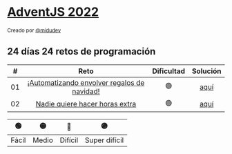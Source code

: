 # [AdventJS 2022](https://adventjs.dev/)

<sup>Creado por [@midudev](https://twitter.com/midudev)</sup>

## 24 días 24 retos de programación

|  #  |                                         Reto                                          | Dificultad |                                                   Solución                                                   |
| :-: | :-----------------------------------------------------------------------------------: | :--------: | :----------------------------------------------------------------------------------------------------------: |
| 01  | [¡Automatizando envolver regalos de navidad!](https://adventjs.dev/challenges/2022/1) |     🟢     | [aquí](https://github.com/PaulJDev/adventjs-2022/tree/main/src/01_Automatizando_envolver_regalos_de_navidad) |
| 02  |       [Nadie quiere hacer horas extra](https://adventjs.dev/challenges/2022/1)        |     🟢     |      [aquí](https://github.com/PaulJDev/adventjs-2022/tree/main/src/02_Nadie_quiere_hacer_horas_extra)       |

|  🟢   |  🟡   |   🔴    |      🟣       |
| :---: | :---: | :-----: | :-----------: |
| Fácil | Medio | Difícil | Super difícil |
